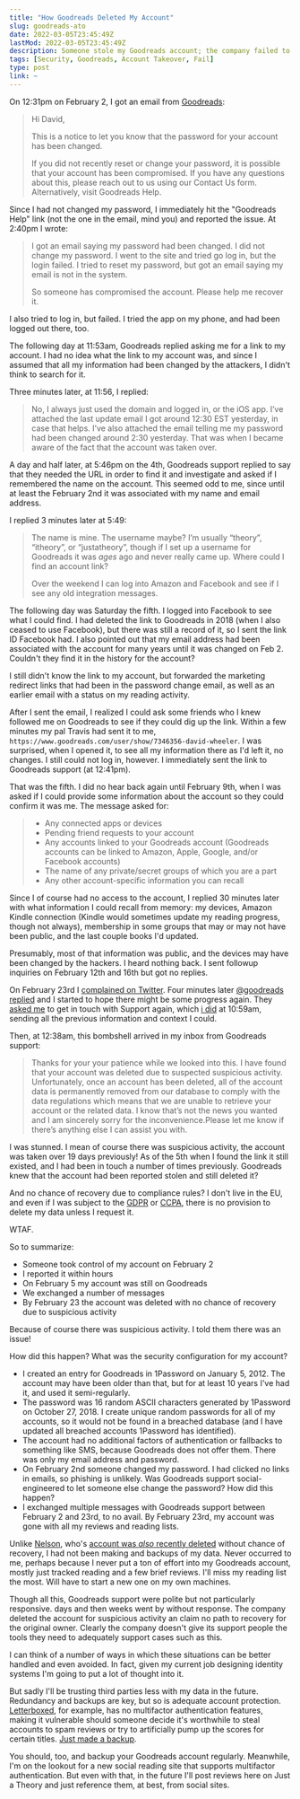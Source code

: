 ```yaml
---
title: "How Goodreads Deleted My Account"
slug: goodreads-ato
date: 2022-03-05T23:45:49Z
lastMod: 2022-03-05T23:45:49Z
description: Someone stole my Goodreads account; the company failed to recover it, then deleted it. It was all too preventable.
tags: [Security, Goodreads, Account Takeover, Fail]
type: post
link: ~
---
```


On 12:31pm on February 2, I got an email from [Goodreads]:

> Hi David,
>
> This is a notice to let you know that the password for your account has been
> changed.
>
> If you did not recently reset or change your password, it is possible that
> your account has been compromised. If you have any questions about this,
> please reach out to us using our Contact Us form. Alternatively, visit
> Goodreads Help.

Since I had not changed my password, I immediately hit the "Goodreads Help" link
(not the one in the email, mind you) and reported the issue. At 2:40pm I wrote:

> I got an email saying my password had been changed. I did not change my
> password. I went to the site and tried go log in, but the login failed. I
> tried to reset my password, but got an email saying my email is not in the
> system. 
>
> So someone has compromised the account. Please help me recover it. 

I also tried to log in, but failed. I tried the app on my phone, and had been
logged out there, too.

The following day at 11:53am, Goodreads replied asking me for a link to my
account. I had no idea what the link to my account was, and since I assumed that
all my information had been changed by the attackers, I didn't think to search
for it.

Three minutes later, at 11:56, I replied:

> No, I always just used the domain and logged in, or the iOS app. I’ve attached
> the last update email I got around 12:30 EST yesterday, in case that helps.
> I’ve also attached the email telling me my password had been changed around
> 2:30 yesterday. That was when I became aware of the fact that the account was
> taken over.

A day and half later, at 5:46pm on the 4th, Goodreads support replied to say
that they needed the URL in order to find it and investigate and asked if I
remembered the name on the account. This seemed odd to me, since until at least
the February 2nd it was associated with my name and email address.

I replied 3 minutes later at 5:49:

> The name is mine. The username maybe? I’m usually “theory”, “itheory”, or
> “justatheory”, though if I set up a username for Goodreads it was *ages* ago
> and never really came up. Where could I find an account link?
>
> Over the weekend I can log into Amazon and Facebook and see if I see any old
> integration messages.

The following day was Saturday the fifth. I logged into Facebook to see what I
could find. I had deleted the link to Goodreads in 2018 (when I also ceased to
use Facebook), but there was still a record of it, so I sent the link ID
Facebook had. I also pointed out that my email address had been associated with
the account for many years until it was changed on Feb 2. Couldn't they find it
in the history for the account?

I still didn't know the link to my account, but forwarded the marketing redirect
links that had been in the password change email, as well as an earlier email
with a status on my reading activity.

After I sent the email, I realized I could ask some friends who I knew followed
me on Goodreads to see if they could dig up the link. Within a few minutes my
pal Travis had sent it to me,
`https://www.goodreads.com/user/show/7346356-david-wheeler`. I was surprised,
when I opened it, to see all my information there as I'd left it, no changes. I
still could not log in, however. I immediately sent the link to Goodreads
support (at 12:41pm).

That was the fifth. I did no hear back again until February 9th, when I was
asked if I could provide some information about the account so they could
confirm it was me. The message asked for:

> *   Any connected apps or devices
> *   Pending friend requests to your account
> *   Any accounts linked to your Goodreads account (Goodreads accounts can be
>     linked to Amazon, Apple, Google, and/or Facebook accounts)
> *   The name of any private/secret groups of which you are a part
> *   Any other account-specific information you can recall

Since I of course had no access to the account, I replied 30 minutes later with
what information I could recall from memory: my devices, Amazon Kindle
connection (Kindle would sometimes update my reading progress, though not
always), membership in some groups that may or may not have been public, and the
last couple books I'd updated.

Presumably, most of that information was public, and the devices may have been
changed by the hackers. I heard nothing back. I sent followup inquiries on
February 12th and 16th but got no replies.

On February 23rd I [complained on Twitter]. Four minutes later [@goodreads
replied] and I started to hope there might be some progress again. They [asked
me] to get in touch with Support again, which [i did] at 10:59am, sending all
the previous information and context I could.

Then, at 12:38am, this bombshell arrived in my inbox from Goodreads support:

> Thanks for your your patience while we looked into this. I have found that
> your account was deleted due to suspected suspicious activity. Unfortunately,
> once an account has been deleted, all of the account data is permanently
> removed from our database to comply with the data regulations which means that
> we are unable to retrieve your account or the related data. I know that’s not
> the news you wanted and I am sincerely sorry for the inconvenience.Please let
> me know if there’s anything else I ​can assist you with.

I was stunned. I mean of course there was suspicious activity, the account was
taken over 19 days previously! As of the 5th when I found the link it still
existed, and I had been in touch a number of times previously. Goodreads knew
that the account had been reported stolen and still deleted it?

And no chance of recovery due to compliance rules? I don't live in the EU, and
even if I was subject to the [GDPR] or [CCPA], there is no provision to delete
my data unless I request it.

WTAF.

So to summarize:

*   Someone took control of my account on February 2
*   I reported it within hours
*   On February 5 my account was still on Goodreads
*   We exchanged a number of messages
*   By February 23 the account was deleted with no chance of recovery due to
    suspicious activity

Because of course there was suspicious activity. I told them there was an issue!

How did this happen? What was the security configuration for my account?

*   I created an entry for Goodreads in 1Password on January 5, 2012. The
    account may have been older than that, but for at least 10 years I've had
    it, and used it semi-regularly.
*   The password was 16 random ASCII characters generated by 1Password on
    October 27, 2018. I create unique random passwords for all of my accounts,
    so it would not be found in a breached database (and I have updated all
    breached accounts 1Password has identified).
*   The account had no additional factors of authentication or fallbacks to
    something like SMS, because Goodreads does not offer them. There was only
    my email address and password.
*   On February 2nd someone changed my password.  I had clicked no links in
    emails, so phishing is unlikely. Was Goodreads support social-engineered to
    let someone else change the password? How did this happen?
*   I exchanged multiple messages with Goodreads support between February 2 and
    23rd, to no avail. By February 23rd, my account was gone with all my reviews
    and reading lists.

Unlike [Nelson], who's [account was _also_ recently deleted] without chance of
recovery, I had not been making and backups of my data. Never occurred to me,
perhaps because I never put a ton of effort into my Goodreads account, mostly
just tracked reading and a few brief reviews. I'll miss my reading list the
most. Will have to start a new one on my own machines.

Though all this, Goodreads support were polite but not particularly responsive.
days and then weeks went by without response. The company deleted the account
for suspicious activity an claim no path to recovery for the original owner.
Clearly the company doesn't give its support people the tools they need to
adequately support cases such as this.

I can think of a number of ways in which these situations can be better handled
and even avoided. In fact, given my current job designing identity systems I'm
going to put a lot of thought into it.

But sadly I'll be trusting third parties less with my data in the future.
Redundancy and backups are key, but so is adequate account protection.
[Letterboxed], for example, has no multifactor authentication features, making
it vulnerable should someone decide it's worthwhile to steal accounts to spam
reviews or try to artificially pump up the scores for certain titles. [Just made
a backup].

You should, too, and backup your Goodreads account regularly. Meanwhile, I'm on
the lookout for a new social reading site that supports multifactor
authentication. But even with that, in the future I'll post reviews here on Just
a Theory and just reference them, at best, from social sites.

  [Goodreads]: https://www.goodreads.com
  [complained on Twitter]: https://twitter.com/theory/status/1496483369781243910
  [@goodreads replied]: https://twitter.com/goodreads/status/1496484238908178442
  [asked me]: https://twitter.com/goodreads/status/1496513088224468992
  [i did]: https://twitter.com/theory/status/1496515177809944581
  [GDPR]: https://gdpr-info.eu
  [CCPA]: https://www.oag.ca.gov/privacy/ccpa
  [Nelson]: https://www.somebits.com/weblog/ "Some Bits: Nelson’s weblog"
  [account was _also_ recently deleted]:
    https://www.somebits.com/weblog/tech/bad/goodreads-lost-all-my-data.html
    "Some Bits: “Goodreads lost all of my reviews”"
  [Letterboxed]: https://letterboxd.com "Letterboxd • Social film discovery."
  [Just made a backup]: https://letterboxd.com/settings/data/
